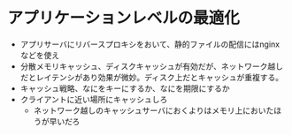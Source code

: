 # アプリケーションレベルの最適化
* アプリサーバにリバースプロキシをおいて、静的ファイルの配信にはnginxなどを使え
* 分散メモリキャッシュ、ディスクキャッシュが有効だが、ネットワーク越しだとレイテンシがあり効果が微妙。ディスク上だとキャッシュが重複する。
* キャッシュ戦略、なにをキーにするか、なにを期限にするか
* クライアントに近い場所にキャッシュしろ
  * ネットワーク越しのキャッシュサーバにおくよりはメモリ上においたほうが早いだろ